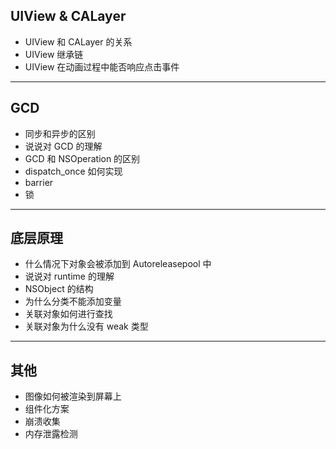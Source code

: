 ## UIView & CALayer
* UIView 和 CALayer 的关系
* UIView 继承链
* UIView 在动画过程中能否响应点击事件

---

## GCD
* 同步和异步的区别
* 说说对 GCD 的理解
* GCD 和 NSOperation 的区别
* dispatch_once 如何实现
* barrier
* 锁
---

## 底层原理
* 什么情况下对象会被添加到 Autoreleasepool 中
* 说说对 runtime 的理解
* NSObject 的结构
* 为什么分类不能添加变量
* 关联对象如何进行查找
* 关联对象为什么没有 weak 类型
---

## 其他
* 图像如何被渲染到屏幕上
* 组件化方案
* 崩溃收集
* 内存泄露检测